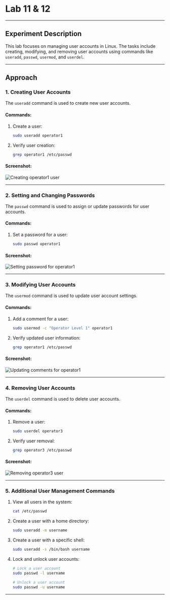 # Lab 11 & 12

---

## Experiment Description
This lab focuses on managing user accounts in Linux. The tasks include creating, modifying, and removing user accounts using commands like `useradd`, `passwd`, `usermod`, and `userdel`.

---

## Approach

### 1. Creating User Accounts
The `useradd` command is used to create new user accounts.

#### Commands:
1. Create a user:
   ```bash
   sudo useradd operator1
   ```
2. Verify user creation:
   ```bash
   grep operator1 /etc/passwd
   ```

#### Screenshot:
![Creating operator1 user](screenshots/useradd_operator1.png)

---

### 2. Setting and Changing Passwords
The `passwd` command is used to assign or update passwords for user accounts.

#### Commands:
1. Set a password for a user:
   ```bash
   sudo passwd operator1
   ```

#### Screenshot:
![Setting password for operator1](screenshots/passwd_operator1.png)

---

### 3. Modifying User Accounts
The `usermod` command is used to update user account settings.

#### Commands:
1. Add a comment for a user:
   ```bash
   sudo usermod -c "Operator Level 1" operator1
   ```
2. Verify updated user information:
   ```bash
   grep operator1 /etc/passwd
   ```

#### Screenshot:
![Updating comments for operator1](screenshots/usermod_operator1.png)

---

### 4. Removing User Accounts
The `userdel` command is used to delete user accounts.

#### Commands:
1. Remove a user:
   ```bash
   sudo userdel operator3
   ```
2. Verify user removal:
   ```bash
   grep operator3 /etc/passwd
   ```

#### Screenshot:
![Removing operator3 user](screenshots/userdel_operator3.png)

---

### 5. Additional User Management Commands
1. View all users in the system:
   ```bash
   cat /etc/passwd
   ```
2. Create a user with a home directory:
   ```bash
   sudo useradd -m username
   ```
3. Create a user with a specific shell:
   ```bash
   sudo useradd -s /bin/bash username
   ```
4. Lock and unlock user accounts:
   ```bash
   # Lock a user account
   sudo passwd -l username

   # Unlock a user account
   sudo passwd -u username
   ```

---
